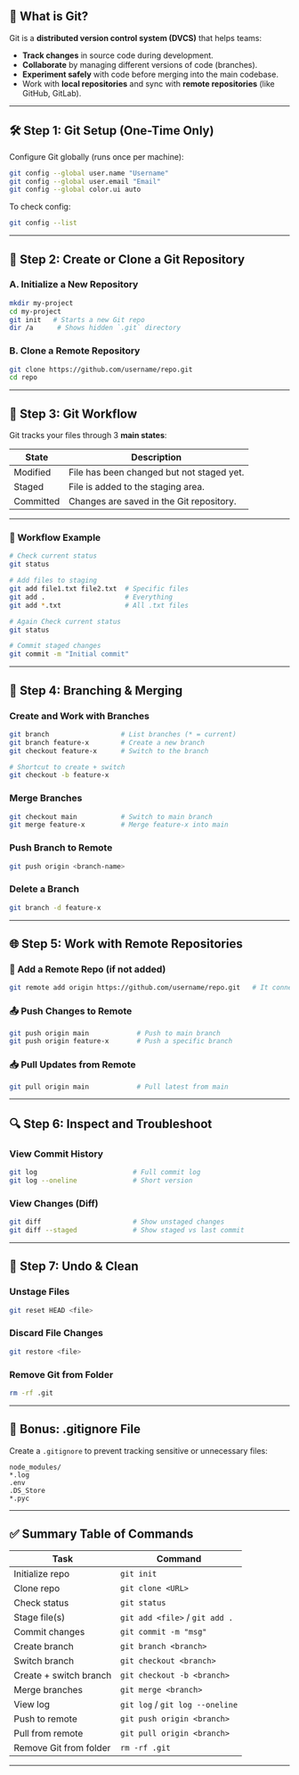 
## 🔧 What is Git?

Git is a **distributed version control system (DVCS)** that helps teams:
- **Track changes** in source code during development.
- **Collaborate** by managing different versions of code (branches).
- **Experiment safely** with code before merging into the main codebase.
- Work with **local repositories** and sync with **remote repositories** (like GitHub, GitLab).

---

## 🛠️ Step 1: Git Setup (One-Time Only)

Configure Git globally (runs once per machine):

```bash
git config --global user.name "Username"
git config --global user.email "Email"
git config --global color.ui auto
```

To check config:
```bash
git config --list
```

---

## 📁 Step 2: Create or Clone a Git Repository

### A. Initialize a New Repository

```bash
mkdir my-project
cd my-project
git init   # Starts a new Git repo
dir /a      # Shows hidden `.git` directory
```

### B. Clone a Remote Repository

```bash
git clone https://github.com/username/repo.git
cd repo
```

---

## 🔄 Step 3: Git Workflow

Git tracks your files through 3 **main states**:

| State     | Description                                   |
|-----------|-----------------------------------------------|
| Modified  | File has been changed but not staged yet.     |
| Staged    | File is added to the staging area.            |
| Committed | Changes are saved in the Git repository.      |

---

### 🔧 Workflow Example

```bash
# Check current status
git status

# Add files to staging
git add file1.txt file2.txt  # Specific files
git add .                    # Everything
git add *.txt                # All .txt files

# Again Check current status
git status

# Commit staged changes
git commit -m "Initial commit"
```

---

## 🌿 Step 4: Branching & Merging

### Create and Work with Branches

```bash
git branch                  # List branches (* = current)
git branch feature-x        # Create a new branch
git checkout feature-x      # Switch to the branch

# Shortcut to create + switch
git checkout -b feature-x
```

### Merge Branches

```bash
git checkout main           # Switch to main branch
git merge feature-x         # Merge feature-x into main
```
### Push Branch to Remote
```bash
git push origin <branch-name>
```
###  Delete a Branch

```bash
git branch -d feature-x
```

---

## 🌐 Step 5: Work with Remote Repositories

### 🔗 Add a Remote Repo (if not added)

```bash
git remote add origin https://github.com/username/repo.git   # It connects your local Git repository to a remote GitHub repository.
```

### 📤 Push Changes to Remote

```bash
git push origin main            # Push to main branch
git push origin feature-x       # Push a specific branch
```

### 📥 Pull Updates from Remote

```bash
git pull origin main            # Pull latest from main
```

---

## 🔍 Step 6: Inspect and Troubleshoot

### View Commit History

```bash
git log                        # Full commit log
git log --oneline              # Short version
```

### View Changes (Diff)

```bash
git diff                       # Show unstaged changes
git diff --staged              # Show staged vs last commit
```

---

## 🚫 Step 7: Undo & Clean

### Unstage Files

```bash
git reset HEAD <file>
```

### Discard File Changes

```bash
git restore <file>
```

### Remove Git from Folder

```bash
rm -rf .git
```

---

## 🧾 Bonus: .gitignore File

Create a `.gitignore` to prevent tracking sensitive or unnecessary files:

```plaintext
node_modules/
*.log
.env
.DS_Store
*.pyc
```

---

## ✅ Summary Table of Commands

| Task                            | Command                               |
|----------------------------------|----------------------------------------|
| Initialize repo                  | `git init`                             |
| Clone repo                       | `git clone <URL>`                      |
| Check status                     | `git status`                           |
| Stage file(s)                    | `git add <file>` / `git add .`         |
| Commit changes                   | `git commit -m "msg"`                  |
| Create branch                    | `git branch <branch>`                  |
| Switch branch                    | `git checkout <branch>`                |
| Create + switch branch           | `git checkout -b <branch>`             |
| Merge branches                   | `git merge <branch>`                   |
| View log                         | `git log` / `git log --oneline`        |
| Push to remote                   | `git push origin <branch>`             |
| Pull from remote                 | `git pull origin <branch>`             |
| Remove Git from folder           | `rm -rf .git`                          |

---
